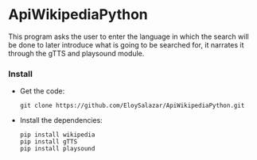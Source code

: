 # ApiWikipediaPython
This program asks the user to enter the language in which the search will be done to later introduce what is going to be searched for, it narrates it through the gTTS and playsound module.

### Install
- Get the code:

    ```
    git clone https://github.com/EloySalazar/ApiWikipediaPython.git
    ```

- Install the dependencies:
    ```
    pip install wikipedia
    pip install gTTS
    pip install playsound
    ```
